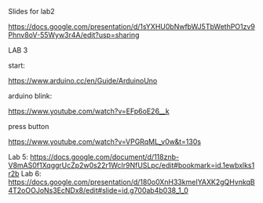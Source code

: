 Slides for lab2


https://docs.google.com/presentation/d/1sYXHU0bNwfbWJ5TbWethPO1zv9Phnv8oV-55Wyw3r4A/edit?usp=sharing

LAB 3

start:

https://www.arduino.cc/en/Guide/ArduinoUno

arduino blink:

https://www.youtube.com/watch?v=EFp6oE26__k

press button

https://www.youtube.com/watch?v=VPGRqML_v0w&t=130s

Lab 5: https://docs.google.com/document/d/118znb-V8mAS0f1XqggrUcZp2w0s22r1WcIr9NfUSLpc/edit#bookmark=id.1ewbxlks1r2b
Lab 6: https://docs.google.com/presentation/d/180o0XnH33kmeIYAXK2gQHvnkqB4T2oOOJoNs3EcNDx8/edit#slide=id.g700ab4b038_1_0
